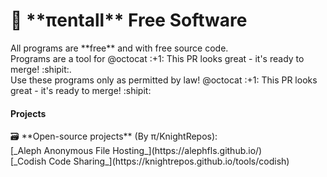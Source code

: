 <h1>💼 **πentall** Free Software</h1>
  All programs are **free** and with free source code. <br/>
  Programs are a tool for @octocat :+1: This PR looks great - it's ready to merge! :shipit:.<br/>
 Use these programs only as permitted by law! @octocat :+1: This PR looks great - it's ready to merge! :shipit:<br/>

<h4>Projects</h4>
🗃 **Open-source projects** (By π/KnightRepos):<br/>
    [_Aleph Anonymous File Hosting_](https://alephfls.github.io/)<br/>
    [_Codish Code Sharing_](https://knightrepos.github.io/tools/codish)<br/>

